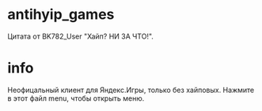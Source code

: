 # antihyip_games
Цитата от BK782_User "Хайп? НИ ЗА ЧТО!".
# info
Неофицальный клиент для Яндекс.Игры, только без хайповых.
Нажмите в этот файл menu, чтобы открыть меню.
